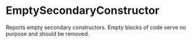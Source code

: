 # EmptySecondaryConstructor

Reports empty secondary constructors. Empty blocks of code serve no purpose and should be removed.

